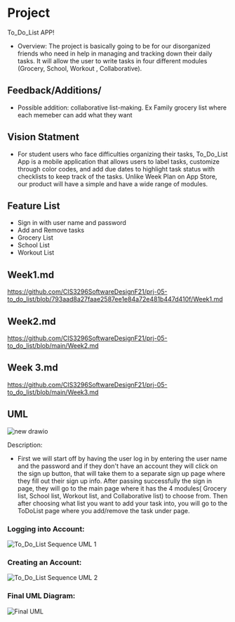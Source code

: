 
# Project 

To_Do_List APP!

- Overview: The project is basically going to be for our disorganized friends who need in help in managing and tracking down their daily tasks. It will allow the user to write tasks in four different modules (Grocery, School, Workout , Collaborative).


## Feedback/Additions/

- Possible addition: collaborative list-making. Ex Family grocery list where each memeber can add what they want


## Vision Statment

- For student users who face difficulties organizing their tasks, To_Do_List App is a mobile application that allows users to label tasks, customize through color codes, and add due dates to highlight task status with checklists to keep track of the tasks. Unlike Week Plan on App Store, our product will have a simple and have a wide range of modules.


## Feature List
- Sign in with user name and password
- Add and Remove tasks
- Grocery List
- School List
- Workout List


## Week1.md
https://github.com/CIS3296SoftwareDesignF21/prj-05-to_do_list/blob/793aad8a27faae2587ee1e84a72e481b447d410f/Week1.md

## Week2.md
https://github.com/CIS3296SoftwareDesignF21/prj-05-to_do_list/blob/main/Week2.md

## Week 3.md
https://github.com/CIS3296SoftwareDesignF21/prj-05-to_do_list/blob/main/Week3.md


## UML


![new drawio](https://user-images.githubusercontent.com/55096042/142472733-0aa122f0-b102-42bf-8a56-b54450713779.png)




Description: 
- First we will start off by having the user log in by entering the user name and the password and if they don't have an account they will click on the sign up button, that will take them to a separate sign up page where they fill out their sign up info. After passing successfully the sign in page, they will go to the main page where it has the 4 modules( Grocery list, School list, Workout list, and Collaborative list) to choose from. Then after choosing what list you want to add your task into, you will go to the ToDoList page where you add/remove the task under page.



### Logging into Account:
![To_Do_List Sequence UML 1](https://user-images.githubusercontent.com/78056542/142352090-c7dd699a-dea0-480b-a2b5-0f2e541f3f25.jpg)

### Creating an Account:
![To_Do_List Sequence UML 2](https://user-images.githubusercontent.com/78056542/142455015-9a1b64ea-fcc1-4e9b-98cd-7919a1249f91.jpg)

### Final UML Diagram:
![Final UML](https://user-images.githubusercontent.com/78056542/144477237-fc7aa03e-8817-4263-88a1-27bdeb5f6880.jpg)




